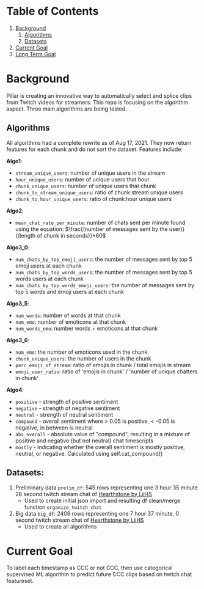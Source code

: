 # Table of Contents
1. [Background](#background)
   1. [Algorithms](#algorithms)
   2. [Datasets](#datasets)
3. [Current Goal](#current-goal)
4. [Long Term Goal](#long-term-goal)

# Background
Pillar is creating an innovative way to automatically select and splice clips from Twitch videos for streamers. This repo is focusing on the algorithm aspect. Three main algorithms are being tested.

## Algorithms

All algorithms had a complete rewrite as of Aug 17, 2021. They now return features for each chunk and do not sort the dataset. Features include:

__Algo1__:

- `stream_unique_users`: number of unique users in the stream
- `hour_unique_users`: number of unique users that hour
- `chunk_unique_users`: number of unique users that chunk
- `chunk_to_stream_unique_users`: ratio of chunk:stream unique users
- `chunk_to_hour_unique_users`: ratio of chunk:hour unique users

__Algo2__:

- `mean_chat_rate_per_minute`:  number of chats sent per minute found using the equation: $\frac{(number of messages sent by the user)}{(length of chunk in seconds)}*60$

__Algo3_0__:

- `num_chats_by_top_emoji_users`: the number of messages sent by top 5 emoji users at each chunk
- `num_chats_by_top_words_users`: the number of messages sent by top 5 words users at each chunk
- `num_chats_by_top_words_emoji_users`: the number of messages sent by top 5 words and emoji users at each chunk

__Algo3_5__:

- `num_words`: number of words at that chunk
- `num_emo`: number of emoticons at that chunk
- `num_words_emo`: number words + emoticons at that chunk

__Algo3_6__:

- `num_emo`: the number of emoticons used in the chunk
- `chunk_unique_users`: the number of users in the chunk
- `perc_emoji_of_stream`: ratio of emojis in chunk / total emojis in stream
- `emoji_user_ratio`: ratio of 'emojis in chunk' / 'number of unique chatters in chunk'

__Algo4__:

- `positive` - strength of positive sentiment
- `negative` - strength of negative sentiment
- `neutral` - strength of neutral sentiment
- `compound` - overall sentiment where > 0.05 is positive,
    < -0.05 is negative, in between is neutral
- `abs_overall` - absolute value of "compound", resulting in a
    mixture of positive and negative (but not neutral) chat timescripts
- `mostly` - indicating whether the overall sentiment is mostly
    positive, neutral, or negative. Calculated using self.cat_compound()

## Datasets:
1. Preliminary data `prelim_df`: 545 rows representing one 3 hour 35 minute 26 second twitch stream chat of [Hearthstone by LiiHS](https://www.twitch.tv/videos/963184458)
    * Used to create initial json import and resulting df clean/merge function `organize_twitch_chat`
2. Big data `big_df`: 2409 rows representing one 7 hour 37 minute, 0 second twitch stream chat of [Hearthstone by LiiHS](https://www.twitch.tv/videos/955629991)
    * Used to create all algorithms

# Current Goal

To label each timestamp as CCC or not CCC, then use categorical supervised ML algorithm to predict future CCC clips based on twitch chat featureset.

